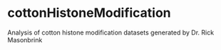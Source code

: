 # cottonHistoneModification
Analysis of cotton histone modification datasets generated by Dr. Rick Masonbrink
